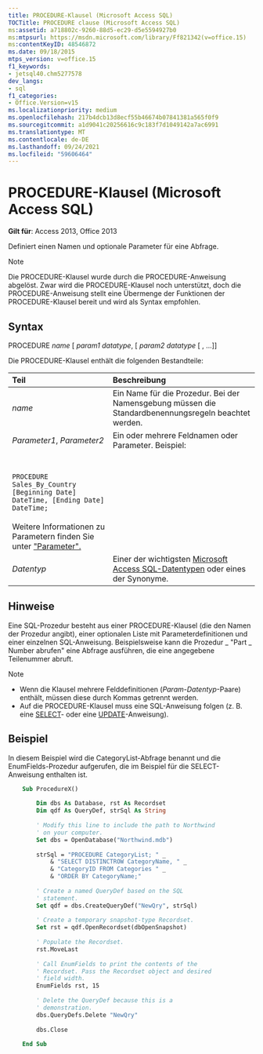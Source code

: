 ```yaml
---
title: PROCEDURE-Klausel (Microsoft Access SQL)
TOCTitle: PROCEDURE clause (Microsoft Access SQL)
ms:assetid: a718802c-9260-88d5-ec29-d5e5594927b0
ms:mtpsurl: https://msdn.microsoft.com/library/Ff821342(v=office.15)
ms:contentKeyID: 48546872
ms.date: 09/18/2015
mtps_version: v=office.15
f1_keywords:
- jetsql40.chm5277578
dev_langs:
- sql
f1_categories:
- Office.Version=v15
ms.localizationpriority: medium
ms.openlocfilehash: 217b4dcb13d8ecf55b46674b07841381a565f0f9
ms.sourcegitcommit: a1d9041c20256616c9c183f7d1049142a7ac6991
ms.translationtype: MT
ms.contentlocale: de-DE
ms.lasthandoff: 09/24/2021
ms.locfileid: "59606464"
---
```

# <a name="procedure-clause-microsoft-access-sql"></a>PROCEDURE-Klausel (Microsoft Access SQL)

**Gilt für**: Access 2013, Office 2013

Definiert einen Namen und optionale Parameter für eine Abfrage.

> [!NOTE]
> Die PROCEDURE-Klausel wurde durch die PROCEDURE-Anweisung abgelöst. Zwar wird die PROCEDURE-Klausel noch unterstützt, doch die PROCEDURE-Anweisung stellt eine Übermenge der Funktionen der PROCEDURE-Klausel bereit und wird als Syntax empfohlen.

## <a name="syntax"></a>Syntax

PROCEDURE *name* \[ *param1 datatype*, \[ *param2 datatype* \[ , ...\]\]

Die PROCEDURE-Klausel enthält die folgenden Bestandteile:

|Teil |Beschreibung |
|:----|:-----------|
|*name* |Ein Name für die Prozedur. Bei der Namensgebung müssen die Standardbenennungsregeln beachtet werden.|
|*Parameter1*, *Parameter2* |Ein oder mehrere Feldnamen oder Parameter. Beispiel:
<br/><br/>`PROCEDURE Sales_By_Country [Beginning Date] DateTime, [Ending Date] DateTime;`<br/><br/>Weitere Informationen zu Parametern finden Sie unter ["Parameter".](parameters-declaration-microsoft-access-sql.md)|
|*Datentyp* | Einer der wichtigsten [Microsoft Access SQL-Datentypen](sql-data-types.md) oder eines der Synonyme. |


## <a name="remarks"></a>Hinweise

Eine SQL-Prozedur besteht aus einer PROCEDURE-Klausel (die den Namen der Prozedur angibt), einer optionalen Liste mit Parameterdefinitionen und einer einzelnen SQL-Anweisung. Beispielsweise kann die Prozedur \_ "Part \_ Number abrufen" eine Abfrage ausführen, die eine angegebene Teilenummer abruft.

> [!NOTE]
> - Wenn die Klausel mehrere Felddefinitionen (*Param-Datentyp*-Paare) enthält, müssen diese durch Kommas getrennt werden.
> - Auf die PROCEDURE-Klausel muss eine SQL-Anweisung folgen (z. B. eine [SELECT](select-statement-microsoft-access-sql.md)- oder eine [UPDATE](update-statement-microsoft-access-sql.md)-Anweisung).

## <a name="example"></a>Beispiel

In diesem Beispiel wird die CategoryList-Abfrage benannt und die EnumFields-Prozedur aufgerufen, die im Beispiel für die SELECT-Anweisung enthalten ist.

```vb
    Sub ProcedureX() 
     
        Dim dbs As Database, rst As Recordset 
        Dim qdf As QueryDef, strSql As String 
         
        ' Modify this line to include the path to Northwind 
        ' on your computer. 
        Set dbs = OpenDatabase("Northwind.mdb") 
         
        strSql = "PROCEDURE CategoryList; " _ 
            & "SELECT DISTINCTROW CategoryName, " _ 
            & "CategoryID FROM Categories " _ 
            & "ORDER BY CategoryName;" 
         
        ' Create a named QueryDef based on the SQL 
        ' statement. 
        Set qdf = dbs.CreateQueryDef("NewQry", strSql) 
     
        ' Create a temporary snapshot-type Recordset. 
        Set rst = qdf.OpenRecordset(dbOpenSnapshot) 
     
        ' Populate the Recordset. 
        rst.MoveLast 
                 
        ' Call EnumFields to print the contents of the  
        ' Recordset. Pass the Recordset object and desired 
        ' field width. 
        EnumFields rst, 15 
         
        ' Delete the QueryDef because this is a 
        ' demonstration. 
        dbs.QueryDefs.Delete "NewQry" 
         
        dbs.Close 
     
    End Sub
```
